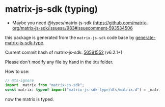 # matrix-js-sdk (typing)

- Maybe you need @types/matrix-js-sdk (<https://github.com/matrix-org/matrix-js-sdk/issues≥/983#issuecomment-593534506>

this package is generated from the `matrix-js-sdk` code base by [generate-matrix-js-sdk-type](https://github.com/Jack-Works/generate-matrix-js-sdk-type).

Current commit hash of matrix-js-sdk: [50591552](https://github.com/matrix-org/matrix-js-sdk/commit/50591552) (v6.2.1+)

Please don't modify any file by hand in the `dts` folder.

How to use:

```ts
// @ts-ignore
import _matrix from "matrix-js-sdk";
const matrix: typeof import("matrix-js-sdk-type/dts/matrix.d") = _matrix;
```

now the matrix is typed.
